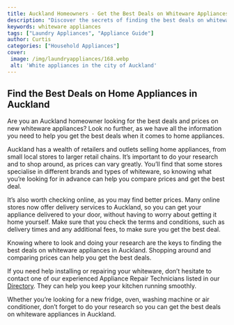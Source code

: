 ```yaml
---
title: Auckland Homeowners - Get the Best Deals on Whiteware Appliances
description: "Discover the secrets of finding the best deals on whiteware appliances for Auckland homeowners Learn insider tips and tricks to get the best value for your investment and make sure youre getting what you need from your whiteware purchases"
keywords: whiteware appliances
tags: ["Laundry Appliances", "Appliance Guide"]
author: Curtis
categories: ["Household Appliances"]
cover: 
 image: /img/laundryappliances/168.webp
 alt: 'White appliances in the city of Auckland'
---
```

## Find the Best Deals on Home Appliances in Auckland
Are you an Auckland homeowner looking for the best deals and prices on new whiteware appliances? Look no further, as we have all the information you need to help you get the best deals when it comes to home appliances. 

Auckland has a wealth of retailers and outlets selling home appliances, from small local stores to larger retail chains. It’s important to do your research and to shop around, as prices can vary greatly. You’ll find that some stores specialise in different brands and types of whiteware, so knowing what you’re looking for in advance can help you compare prices and get the best deal. 

It’s also worth checking online, as you may find better prices. Many online stores now offer delivery services to Auckland, so you can get your appliance delivered to your door, without having to worry about getting it home yourself. Make sure that you check the terms and conditions, such as delivery times and any additional fees, to make sure you get the best deal.

Knowing where to look and doing your research are the keys to finding the best deals on whiteware appliances in Auckland. Shopping around and comparing prices can help you get the best deals. 

If you need help installing or repairing your whiteware, don’t hesitate to contact one of our experienced Appliance Repair Technicians listed in our [Directory](./pages/appliance-repair-technicians). They can help you keep your kitchen running smoothly. 

Whether you’re looking for a new fridge, oven, washing machine or air conditioner, don’t forget to do your research so you can get the best deals on whiteware appliances in Auckland.

